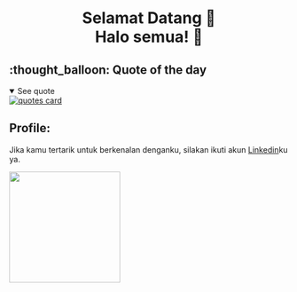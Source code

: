 <div> <h1 align="center">Selamat Datang 🔰<br>Halo semua! 👋</h1> </div>

<h2>:thought_balloon: Quote of the day</h2>

<details open>
    <summary>See quote</summary>
    <a href="https://github.com/piyushsuthar/github-readme-quotes">
        <img src="https://quotes-github-readme.vercel.app/api?type=horizontal&theme=tokyonight" alt="quotes card">
    </a>
</details>

<h2>Profile:</h2>

Jika kamu tertarik untuk berkenalan denganku, silakan ikuti akun [Linkedin](https://www.linkedin.com/in/aziz-ramadhan-263745199/)ku ya.<br>


<a href="https://github.com/azizramaadhan/github-readme-stats">
  <img height=200 align="center" src="https://github-readme-stats.vercel.app/api?username=azizramaadhan" />
</a>

<!--
**azizramaadhan/azizramaadhan** is a ✨ _special_ ✨ repository because its `README.md` (this file) appears on your GitHub profile.

Here are some ideas to get you started:
💬 Ask me about anything.<br>
- 🔭 I’m currently working on ...
- 🌱 I’m currently learning ...
- 👯 I’m looking to collaborate on ...
- 🤔 I’m looking for help with ...

- 📫 How to reach me: ...
- 😄 Pronouns: ...
- ⚡ Fun fact: ...
<div align="center">
    <a href="https://git.io/typing-svg"><img src="https://readme-typing-svg.demolab.com?font=Roboto+Slab&color=%237E3ACE&size=20&center=true&vCenter=true&width=450&lines=I'm+Aziz+Ramadhan;Palembang;Laki-Laki;Informatika'23;Student+at+Universitas+Amikom+Purwokerto;"alt="Student at Universitas Amikom Purwokerto"></a>
</div><br>
-->
